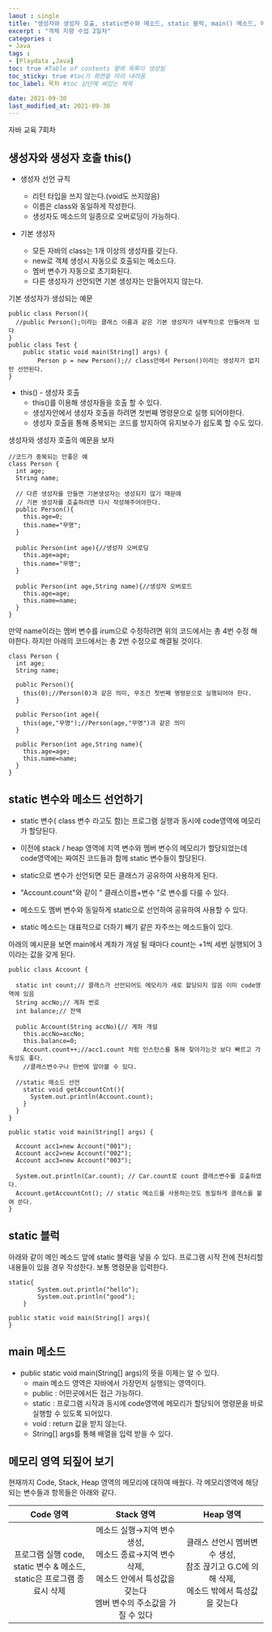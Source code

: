 ```yaml
---
laout : single
title: "생성자와 생성자 호출, static변수와 메소드, static 블럭, main() 메소드, 메모리영역 되짚어보기"
excerpt : "객체 지향 수업 2일차"
categories :
- Java
tags :
- [Playdata ,Java]
toc: true #Table of contents 옆에 목록이 생성됨
toc_sticky: true #toc가 화면을 따라 내려옴
toc_label: 목차 #toc 상단에 써있는 제목

date: 2021-09-30
last_modified_at: 2021-09-30
---
```

자바 교육 7회차

## 생성자와 생성자 호출 this()

- 생성자 선언 규칙
  - 리턴 타입을 쓰지 않는다.(void도 쓰지않음)
  - 이름은 class와 동일하게 작성한다.
  - 생성자도 메소드의 일종으로 오버로딩이 가능하다.

- 기본 생성자
  - 모든 자바의 class는 1개 이상의 생성자를 갖는다.
  - new로 객체 생성시 자동으로 호출되는 메소드다.
  - 멤버 변수가 자동으로 초기화된다.
  - 다른 생성자가 선언되면 기본 생성자는 만들어지지 않는다.

기본 생성자가 생성되는 예문
```
public class Person(){
  //public Person();이라는 클래스 이름과 같은 기본 생성자가 내부적으로 만들어져 있다
}
public class Test {
	public static void main(String[] args) {
		Person p = new Person();// class안에서 Person()이라는 생성자가 없지만 선언된다.
}
```

- this() - 생성자 호출
  - this()를 이용해 생성자들을 호출 할 수 있다.
  - 생성자안에서 생성자 호출을 하려면 첫번째 명령문으로 실행 되어야한다.
  - 생성자 호출을 통해 중복되는 코드를 방지하여 유지보수가 쉽도록 할 수도 있다.

생성자와 생성자 호출의 예문을 보자
```
//코드가 중복되는 안좋은 예
class Person {
  int age;
  String name;

  // 다른 생성자를 만들면 기본생성자는 생성되지 않기 때문에
  // 기본 생성자를 호출하려면 다시 작성해주어야한다.
  public Person(){
    this.age=0;
    this.name="무명";
  }

  public Person(int age){//생성자 오버로딩
    this.age=age;
    this.name="무명";
  }

  public Person(int age,String name){//생성자 오버로드
    this.age=age;
    this.name=name;
  }
}
```
만약 name이라는 멤버 변수를 irum으로 수정하려면 위의 코드에서는 총 4번 수정 해야한다.
하지만 아래의 코드에서는 총 2번 수정으로 해결될 것이다.
```
class Person {
  int age;
  String name;

  public Person(){
    this(0);//Person(0)과 같은 의미, 무조건 첫번째 명령문으로 실행되어야 한다.
  }

  public Person(int age){
    this(age,"무명");//Person(age,"무명")과 같은 의미
  }

  public Person(int age,String name){
    this.age=age;
    this.name=name;
  }
}
```

## static 변수와 메소드 선언하기

- static 변수( class 변수 라고도 함)는 프로그램 실행과 동시에 code영역에 메모리가 할당된다.
- 이전에 stack / heap 영역에 지역 변수와 멤버 변수의 메모리가 할당되었는데 code영역에는 짜여진 코드들과 함께 static 변수들이 할당된다.

- static으로 변수가 선언되면 모든 클래스가 공유하여 사용하게 된다.
- "Account.count"와 같이 " 클래스이름+변수 "로 변수를 다룰 수 있다.
- 메소드도 멤버 변수와 동일하게 static으로 선언하여 공유하여 사용할 수 있다.
- static 메소드는 대표적으로 더하기 빼기 같은 자주쓰는 메소드들이 있다.

아래의 예시문을 보면 main에서 계좌가 개설 될 때마다 count는 +1씩 세번 실행되어 3이라는 값을 갖게 된다.
```
public class Account {

  static int count;// 클래스가 선언되어도 메모리가 새로 할당되지 않음 이미 code영역에 있음
  String accNo;// 계좌 번호
  int balance;// 잔액

  public Account(String accNo){// 계좌 개설
  	this.accNo=accNo;
  	this.balance=0;
  	Account.count++;//acc1.count 처럼 인스턴스를 통해 찾아가는것 보다 빠르고 가독성도 좋다.
  	//클래스변수구나 한번에 알아볼 수 있다.

  //static 메소드 선언
    static void getAccountCnt(){
      System.out.println(Account.count);
    }
  }
}

public static void main(String[] args) {

  Account acc1=new Account("001");
  Account acc2=new Account("002");
  Account acc3=new Account("003");

  System.out.println(Car.count); // Car.count로 count 클래스변수를 호출하였다.
  Account.getAccountCnt(); // static 메소드를 사용하는것도 동일하게 클래스를 붙여 쓴다.
}
```

## static 블럭
아래와 같이 메인 메소드 앞에 static 블럭을 넣을 수 있다. 프로그램 시작 전에 전처리할 내용들이 있을 경우 작성한다. 보통 명령문을 입력한다.
```
static{
		System.out.println("hello");
		System.out.println("good");
	}

public static void main(String[] args){
}
```

## main 메소드
- public static void main(String[] args)의 뜻을 이제는 알 수 있다.
  - main 메소드 영역은 자바에서 가장먼저 실행되는 영역이다.
  - public : 어떤곳에서든 접근 가능하다.
  - static : 프로그램 시작과 동시에 code영역에 메모리가 할당되어 명령문을 바로 실행할 수 있도록 되어있다.
  - void : return 값을 받지 않는다.
  - String[] args를 통해 배열을 입력 받을 수 있다.

## 메모리 영역 되짚어 보기
현재까지 Code, Stack, Heap 영역의 메모리에 대하여 배웠다.
각 메모리영역에 해당되는 변수들과 항목들은 아래와 같다.

|Code 영역|Stack 영역|Heap 영역|
|:---:|:---:|:---:|
|프로그램 실행 code,<br>static 변수 & 메소드,<br>static은 프로그램 종료시 삭제|메소드 실행→지역 변수 생성,<br>메소드 종료→지역 변수 삭제,<br>메소드 안에서 특성값을 갖는다<br>멤버 변수의 주소값을 가질 수 있다 |클래스 선언시 멤버변수 생성,<br>참조 끊기고 G.C에 의해 삭제,<br>메소드 밖에서 특성값을 갖는다|
